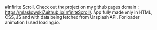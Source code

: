 #Infinite Scroll, Check out the project on my github pages domain : https://mlaskowski7.github.io/InfiniteScroll/.
App fully made only in HTML, CSS, JS and with data being fetched from Unsplash API.
For loader animation I used loading.io.
